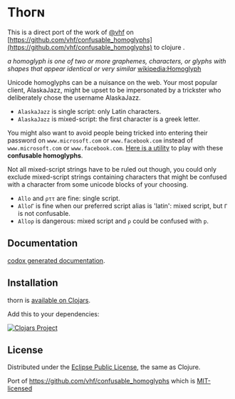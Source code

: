 # Τһогɴ

This is a direct port of the work of [@vhf](https://github.com/vhf) on
[https://github.com/vhf/confusable_homoglyphs](https://github.com/vhf/confusable_homoglyphs)
to clojure .

*a homoglyph is one of two or more graphemes, characters, or glyphs with
shapes that appear identical or very similar*
[wikipedia:Homoglyph](https://en.wikipedia.org/wiki/Homoglyph)

Unicode homoglyphs can be a nuisance on the web. Your most popular
client, AlaskaJazz, might be upset to be impersonated by a trickster
who deliberately chose the username ΑlaskaJazz.

- `AlaskaJazz` is single script: only Latin characters.
- `ΑlaskaJazz` is mixed-script: the first character is a greek letter.

You might also want to avoid people being tricked into entering their
password on `www.micros﻿оft.com` or `www.faϲebook.com` instead of
`www.microsoft.com` or `www.facebook.com`. [Here is a
utility](http://unicode.org/cldr/utility/confusables.jsp) to play with
these **confusable homoglyphs**.

Not all mixed-script strings have to be ruled out though, you could
only exclude mixed-script strings containing characters that might be
confused with a character from some unicode blocks of your choosing.

-  `Allo` and `ρττ` are fine: single script.
-  `AlloΓ` is fine when our preferred script alias is 'latin': mixed script, but `Γ` is not confusable.
-  `Alloρ` is dangerous: mixed script and `ρ` could be confused with
   `p`.

## Documentation

[codox generated documentation](https://mpenet.github.io/thorn/qbits.thorn.html).

## Installation

thorn is [available on Clojars](https://clojars.org/cc.qbits/thorn).

Add this to your dependencies:

[![Clojars Project](https://img.shields.io/clojars/v/cc.qbits/thorn.svg)](https://clojars.org/cc.qbits/thorn)


## License

Distributed under the
[Eclipse Public License](http://www.eclipse.org/legal/epl-v10.html),
the same as Clojure.

Port of https://github.com/vhf/confusable_homoglyphs which is
[MIT-licensed](https://github.com/vhf/confusable_homoglyphs/blob/master/LICENSE)
